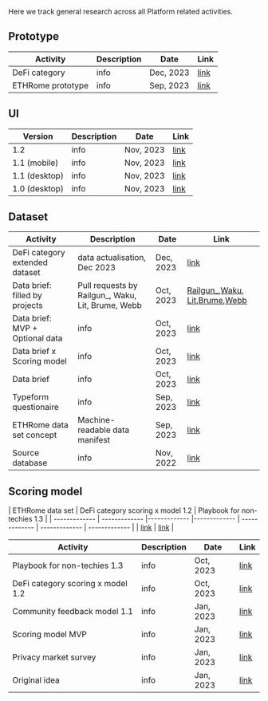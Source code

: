 Here we track general research across all Platform related activities.

## Prototype

| Activity | Description | Date | Link | 
| ------------- | ------------- | ------------- | ------------- |
| DeFi category | info | Dec, 2023 | [link](https://web3-privacy-git-dw-tweaks-develit-io.vercel.app/category/defi) |
| ETHRome prototype | info | Sep, 2023 | [link](https://web3privacy-app.vercel.app/) |

## UI

| Version | Description | Date | Link | 
| ------------- | ------------- | ------------- | ------------- |
| 1.2 | info | Nov, 2023 | [link](https://github.com/web3privacy/web3privacy/blob/main/Web3privacynowplatform/UI/Readme.md#v12-post-ethrome-update-basic-scoring-x-brief-sync) |
| 1.1 (mobile) | info | Nov, 2023 | [link](https://github.com/web3privacy/web3privacy/blob/main/Web3privacynowplatform/UI/Readme.md#v11-post-ethrome-update-mobile-version) |
| 1.1 (desktop) | info | Nov, 2023 | [link](https://github.com/web3privacy/web3privacy/blob/main/Web3privacynowplatform/UI/Readme.md#v11-post-ethrome-update) |
| 1.0 (desktop) | info | Nov, 2023 | [link](https://github.com/web3privacy/web3privacy/blob/main/Web3privacynowplatform/UI/Readme.md#v10-eth-rome-prototype) |

## Dataset

| Activity | Description | Date | Link | 
| ------------- | ------------- | ------------- | ------------- |
| DeFi category extended dataset  | data actualisation, Dec 2023 | Dec, 2023 | [link](https://docs.google.com/spreadsheets/d/1ETkfki8JDhIKIsxNbNifoHSem52OI-0CpCKd1ln1PkA/edit?usp=sharing) |
| Data brief: filled by projects | Pull requests by Railgun_, Waku, Lit, Brume, Webb | Oct, 2023 | [Railgun_](https://github.com/web3privacy/web3privacy/pull/31),[Waku](https://github.com/web3privacy/web3privacy/pull/35), [Lit](https://github.com/web3privacy/web3privacy/pull/34),[Brume](https://github.com/web3privacy/web3privacy/pull/38),[Webb](https://github.com/web3privacy/web3privacy/pull/37) |
| Data brief: MVP + Optional data | info | Oct, 2023 | [link](https://github.com/web3privacy/web3privacy/blob/main/Web3privacynowplatform/Brief.md#optional-info) |
| Data brief x Scoring model | info | Oct, 2023 | [link](https://github.com/web3privacy/web3privacy/blob/main/Web3privacynowplatform/scoringmodel/Data%20brief%20%26%20scoring%20model%20comparison.md) |
| Data brief | info | Oct, 2023 | [link](https://github.com/web3privacy/web3privacy/blob/main/Web3privacynowplatform/Brief.md#basic-info) |
| Typeform questionaire | info | Sep, 2023 | [link](https://gy0n92ttldn.typeform.com/to/clX8HhGi) |
| ETHRome data set concept | Machine-readable data manifest | Sep, 2023 | [link](https://github.com/web3privacy/data/tree/main#readme) |
| Source database | info | Nov, 2022 | [link](https://github.com/web3privacy/web3privacy) |

## Scoring model

 | ETHRome data set | DeFi category scoring x model 1.2 | Playbook for non-techies 1.3 |
| ------------- | ------------- |------------- |------------- | ------------- | ------------- | ------------- | | [link](https://github.com/web3privacy/web3privacy/blob/main/Web3privacynowplatform/scoringmodel/DeFi%20category%20prototype.md) | [link](https://mirror.xyz/0x0f1F3DAf416B74DB3DE55Eb4D7513a80F4841073/90XEXa7AG_qc-VgYKs40i88xB1HF97gr1zqb-qvnif0) |

| Activity | Description | Date | Link | 
| ------------- | ------------- | ------------- | ------------- |
| Playbook for non-techies 1.3  | info | Oct, 2023 | [link](https://mirror.xyz/0x0f1F3DAf416B74DB3DE55Eb4D7513a80F4841073/90XEXa7AG_qc-VgYKs40i88xB1HF97gr1zqb-qvnif0) |
| DeFi category scoring x model 1.2  | info | Oct, 2023 | [link](https://github.com/web3privacy/web3privacy/blob/main/Web3privacynowplatform/scoringmodel/DeFi%20category%20prototype.md) |
| Community feedback model 1.1  | info | Jan, 2023 | [link](https://mirror.xyz/0x0f1F3DAf416B74DB3DE55Eb4D7513a80F4841073/E9QPx9iKgPXPqEsAN-YklipSRJy9VTBMOLwwEcqqVpU) |
| Scoring model MVP  | info | Jan, 2023 | [link](https://github.com/web3privacy/web3privacy/blob/main/Web3privacynowplatform/scoringmodel/Web3Privacy%20Now%20scoring%20platform_test%20framework.pdf) |
| Privacy market survey  | info | Jan, 2023 | [link](https://github.com/web3privacy/web3privacy/tree/main/Web3privacynowplatform/scoringmodel/Survey) |
| Original idea  | info | Jan, 2023 | [link](https://github.com/web3privacy/web3privacy/tree/main/Web3privacynowplatform) |
